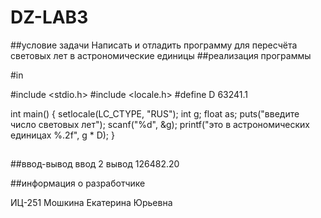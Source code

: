 # DZ-LAB3
##условие задачи
Написать и отладить программу для пересчёта световых лет в астрономические единицы
##реализация программы

#in

#include <stdio.h>
#include <locale.h>
#define D 63241.1

int main()
{
	setlocale(LC_CTYPE, "RUS");
	int g;
	float as;
	puts("введите число световых лет");
	scanf("%d", &g);
	printf("это в астрономических единицах %.2f", g * D);
}
## 
##ввод-вывод
ввод 2
вывод 126482.20

##информация о разработчике

ИЦ-251 Мошкина Екатерина Юрьевна
